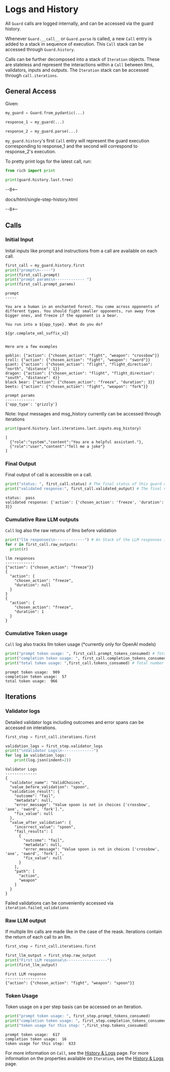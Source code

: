 #  Logs and History

All `Guard` calls are logged internally, and can be accessed via the guard history.

Whenever `Guard.__call__` or `Guard.parse` is called, a new `Call` entry is added to a stack in sequence of execution. This `Call` stack can be accessed through `Guard.history`.

Calls can be further decomposed into a stack of `Iteration` objects. These are stateless and represent the interactions within a `Call` between llms, validators, inputs and outputs. The `Iteration` stack can be accessed through `call.iterations`.

## General Access
Given:
```py
my_guard = Guard.from_pydantic(...)

response_1 = my_guard(...)

response_2 = my_guard.parse(...)
```

`my_guard.history`'s first `Call` entry will represent the guard execution corresponding to response_1 and the second will correspond to response_2's execution. 

To pretty print logs for the latest call, run:

```python
from rich import print

print(guard.history.last.tree)
```
--8<--

docs/html/single-step-history.html

--8<--

## Calls
### Initial Input
Inital inputs like prompt and instructions from a call are available on each call. 

```py
first_call = my_guard.history.first
print("prompt\n-----")
print(first_call.prompt)
print("prompt params\n------------- ")
print(first_call.prompt_params)
```
```log
prompt
-----

You are a human in an enchanted forest. You come across opponents of different types. You should fight smaller opponents, run away from bigger ones, and freeze if the opponent is a bear.

You run into a ${opp_type}. What do you do?

${gr.complete_xml_suffix_v2}


Here are a few examples

goblin: {"action": {"chosen_action": "fight", "weapon": "crossbow"}}
troll: {"action": {"chosen_action": "fight", "weapon": "sword"}}
giant: {"action": {"chosen_action": "flight", "flight_direction": "north", "distance": 1}}
dragon: {"action": {"chosen_action": "flight", "flight_direction": "south", "distance": 4}}
black bear: {"action": {"chosen_action": "freeze", "duration": 3}}
beets: {"action": {"chosen_action": "fight", "weapon": "fork"}}

prompt params
------------- 
{'opp_type': 'grizzly'}
```

Note: Input messages and msg_history currently can be accessed through iterations
```py
print(guard.history.last.iterations.last.inputs.msg_history)
```
```log
[
  {"role":"system","content":"You are a helpful assistant."},
  {"role":"user","content":"Tell me a joke"}
]
```


### Final Output
Final output of call is accessible on a call. 
```py
print("status: ", first_call.status) # The final status of this guard call
print("validated response:", first_call.validated_output) # The final valid output of this guard call
```
```log
status:  pass
validated response: {'action': {'chosen_action': 'freeze', 'duration': 3}}
```

### Cumulative Raw LLM outputs
`Call` log also the raw returns of llms before validation
```py
print("llm responses\n-------------") # An Stack of the LLM responses in order that they were received
for r in first_call.raw_outputs:
  print(r)
```
```log
llm responses
-------------
{"action": {"chosen_action": "freeze"}}
{
  "action": {
    "chosen_action": "freeze",
    "duration": null
  }
}
{
  "action": {
    "chosen_action": "freeze",
    "duration": 1
  }
}
```

### Cumulative Token usage
`Call` log also tracks llm token usage (*currently only for OpenAI models)
```py
print("prompt token usage: ", first_call.prompt_tokens_consumed) # Total number of prompt tokens consumed across iterations within this call
print("completion token usage: ", first_call.completion_tokens_consumed) # Total number of completion tokens consumed across iterations within this call
print("total token usage: ",first_call.tokens_consumed) # Total number of tokens consumed; equal to the sum of the two values above
```
```log
prompt token usage:  909
completion token usage:  57
total token usage:  966
```

## Iterations
### Validator logs
Detailed validator logs including outcomes and error spans can be accessed on interations.
```py
first_step = first_call.iterations.first

validation_logs = first_step.validator_logs
print("\nValidator Logs\n--------------")
for log in validation_logs:
    print(log.json(indent=2))
```
```log
Validator Logs
--------------
{
  "validator_name": "ValidChoices",
  "value_before_validation": "spoon",
  "validation_result": {
    "outcome": "fail",
    "metadata": null,
    "error_message": "Value spoon is not in choices ['crossbow', 'axe', 'sword', 'fork'].",
    "fix_value": null
  },
  "value_after_validation": {
    "incorrect_value": "spoon",
    "fail_results": [
      {
        "outcome": "fail",
        "metadata": null,
        "error_message": "Value spoon is not in choices ['crossbow', 'axe', 'sword', 'fork'].",
        "fix_value": null
      }
    ],
    "path": [
      "action",
      "weapon"
    ]
  }
}
```

Failed validations can be conveniently accessed via `iteration.failed_validations`

### Raw LLM output
If multiple llm calls are made like in the case of the reask. Iterations contain the return of each call to an llm.
```py
first_step = first_call.iterations.first

first_llm_output = first_step.raw_output
print("First LLM response\n------------------")
print(first_llm_output)
```
```log
First LLM response
------------------
{"action": {"chosen_action": "fight", "weapon": "spoon"}}
```

### Token Usage
Token usage on a per step basis can be accessed on an Iteration.
```py
print("prompt token usage: ", first_step.prompt_tokens_consumed)
print("completion token usage: ", first_step.completion_tokens_consumed)
print("token usage for this step: ",first_step.tokens_consumed)
```
```log
prompt token usage:  617
completion token usage:  16
token usage for this step:  633
```

For more information on `Call`, see the [History & Logs](/docs/api_reference_markdown/history_and_logs) page.
For more information on the properties available on `Iteration`, see the [History & Logs](/docs/api_reference_markdown/history_and_logs/#guardrails.classes.history.Iteration) page.